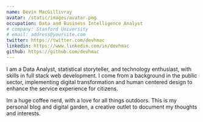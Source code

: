 ```yaml
---
name: Devin MacGillivray
avatar: /static/images/avatar.png
occupation: Data and Business Intelligence Analyst
# company: Stanford University
# email: address@yoursite.com
twitter: https://twitter.com/devhmac
linkedin: https://www.linkedin.com/in/devhmac
github: https://github.com/devhmac
---
```


I am a Data Analyst, statistical storyteller, and technology enthusiast, with skills in full stack web development. I come from a background in the public sector, implementing digital transformation and human centered design to enhance the service experience for citizens.

Im a huge coffee nerd, with a love for all things outdoors. This is my personal blog and digital garden, a creative outlet to document my thoughts and interests.
